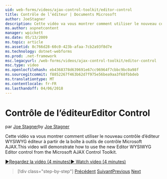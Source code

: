 ```yaml
---
uid: web-forms/videos/ajax-control-toolkit/editor-control
title: Contrôle de l’éditeur | Documents Microsoft
author: JoeStagner
description: Cette vidéo va vous montrer comment utiliser le nouveau contrôle d’éditeur WYSIWYG éditeur à partir de la boîte à outils de contrôle Microsoft AJAX.
ms.author: aspnetcontent
manager: wpickett
ms.date: 05/13/2009
ms.topic: article
ms.assetid: 8c766d28-60c0-423b-afaa-7cb2a93f8d7e
ms.technology: dotnet-webforms
ms.prod: .net-framework
msc.legacyurl: /web-forms/videos/ajax-control-toolkit/editor-control
msc.type: video
ms.openlocfilehash: eb4368378d639691e67cc96964f7cbbc9bc0a98f
ms.sourcegitcommit: f8852267f463b62d7f975e56bea9aa3f68fbbdeb
ms.translationtype: MT
ms.contentlocale: fr-FR
ms.lasthandoff: 04/06/2018
---
```

<a name="editor-control"></a><span data-ttu-id="f2700-103">Contrôle de l’éditeur</span><span class="sxs-lookup"><span data-stu-id="f2700-103">Editor Control</span></span>
====================
<span data-ttu-id="f2700-104">par [Joe Stagner](https://github.com/JoeStagner)</span><span class="sxs-lookup"><span data-stu-id="f2700-104">by [Joe Stagner](https://github.com/JoeStagner)</span></span>

<span data-ttu-id="f2700-105">Cette vidéo va vous montrer comment utiliser le nouveau contrôle d’éditeur WYSIWYG éditeur à partir de la boîte à outils de contrôle Microsoft AJAX.</span><span class="sxs-lookup"><span data-stu-id="f2700-105">This video will demonstrate how to use the new Editor WYSIWYG Editor control from the Microsoft AJAX Control Toolkit.</span></span>

[<span data-ttu-id="f2700-106">&#9654;Regardez la vidéo (4 minutes)</span><span class="sxs-lookup"><span data-stu-id="f2700-106">&#9654; Watch video (4 minutes)</span></span>](https://channel9.msdn.com/Blogs/ASP-NET-Site-Videos/editor-control)

> [!div class="step-by-step"]
> <span data-ttu-id="f2700-107">[Précédent](combo-box.md)
> [Suivant](editor-control-custom.md)</span><span class="sxs-lookup"><span data-stu-id="f2700-107">[Previous](combo-box.md)
[Next](editor-control-custom.md)</span></span>
